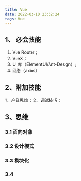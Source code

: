 ```yaml
---
title: Vue
date: 2022-02-10 23:32:24
tags: Vue
---
```


## 1、 必会技能

1. Vue Router；
2. VueX；
3. UI 库（ElementUI/Ant-Design）;
4. 网络（axios）

## 2、附加技能

1、产品思维；
2、调试技巧；

## 3、思维

### 3.1 面向对象

### 3.2 设计模式

### 3.3 模块化

### 3.4
